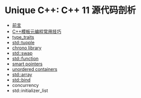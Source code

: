 # Unique C++: C++ 11 源代码剖析

* [前言](prefix.asciidoc)
* [C++模板元编程常用技巧](cpp_metaprogramming_idioms.md)
* [type_traits](type_traits.md)
* [std::tupple](std_tupple.md)
* [chrono library](chrono_library.md)
* [std::swap](std_swap.md)
* [std::function](std_function.md)
* [smart pointers](smart_pointers.md)
* [unordered containers](unordered_containers.md)
* [std::array](std_array.asciidoc)
* [std::bind](std_bind.md)
* concurrency
* std::initializer\_list



